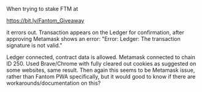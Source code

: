 When trying to stake FTM at

https://bit.ly/Fantom_Giveaway

it errors out. Transaction appears on the Ledger for confirmation,
after approving Metamask shows an error: "Error: Ledger: The transaction signature is not valid."

Ledger connected, contract data is allowed.
Metamask connected to chain ID 250.
Used Brave/Chrome with fully cleared out cookies as suggested on some websites, same result.
Then again this seems to be Metamask issue, rather than Fantom PWA specifically, but it would good to know if there are workarounds/documentation on this?
